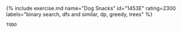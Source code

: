 {% include exercise.md name="Dog Snacks" id="1453E" rating=2300 labels="binary search, dfs and similar, dp, greedy, trees"  %}

```
TODO
```
